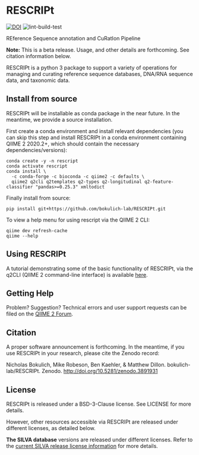 # RESCRIPt

[![DOI](https://zenodo.org/badge/DOI/10.5281/zenodo.3891931.svg)](https://doi.org/10.5281/zenodo.3891931)
 ![lint-build-test](https://github.com/bokulich-lab/RESCRIPt/workflows/lint-build-test/badge.svg)

REference Sequence annotation and CuRatIon Pipeline

**Note:** This is a beta release. Usage, and other details are forthcoming. See citation information below.

RESCRIPt is a python 3 package to support a variety of operations for managing and curating reference sequence databases, DNA/RNA sequence data, and taxonomic data.

## Install from source

RESCRIPt will be installable as conda package in the near future. In the meantime, we provide a source installation.

First create a conda environment and install relevant dependencies (you can skip this step and install RESCRIPt in a conda environment containing QIIME 2 2020.2+, which should contain the necessary dependencies/versions):

```
conda create -y -n rescript
conda activate rescript
conda install \
  -c conda-forge -c bioconda -c qiime2 -c defaults \
  qiime2 q2cli q2templates q2-types q2-longitudinal q2-feature-classifier "pandas>=0.25.3" xmltodict
```

Finally install from source:

```
pip install git+https://github.com/bokulich-lab/RESCRIPt.git
```

To view a help menu for using rescript via the QIIME 2 CLI:
```
qiime dev refresh-cache
qiime --help
```

## Using RESCRIPt

A tutorial demonstrating some of the basic functionality of RESCRIPt, via the q2CLI (QIIME 2 command-line interface) is available [here](https://forum.qiime2.org/t/rescript-sequence-reference-database-management-tutorial/15494).


## Getting Help
Problem? Suggestion? Technical errors and user support requests can be filed on the [QIIME 2 Forum](https://forum.qiime2.org/).


## Citation

A proper software announcement is forthcoming. In the meantime, if you use RESCRIPt in your research, please cite the Zenodo record:

Nicholas Bokulich, Mike Robeson, Ben Kaehler, & Matthew Dillon. bokulich-lab/RESCRIPt. Zenodo. http://doi.org/10.5281/zenodo.3891931

## License

RESCRIPt is released under a BSD-3-Clause license. See LICENSE for more details.

However, other resources accessible via RESCRIPt are released under different licenses, as detailed below.

**The SILVA database** versions are released under different licenses. Refer to the [current SILVA release license information](https://www.arb-silva.de/silva-license-information/) for more details.
